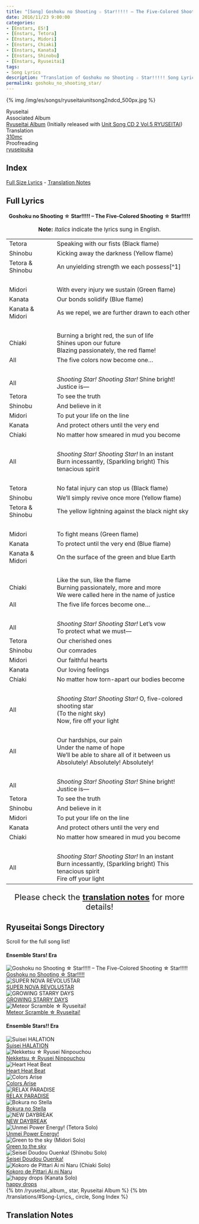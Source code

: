 ```yaml
---
title: "[Song] Goshoku no Shooting ☆ Star!!!!! – The Five-Colored Shooting ☆ Star!!!!!"
date: 2016/11/23 9:00:00
categories:
- [Enstars, ES!]
- [Enstars, Tetora]
- [Enstars, Midori]
- [Enstars, Chiaki]
- [Enstars, Kanata]
- [Enstars, Shinobu]
- [Enstars, Ryuseitai]
tags:
- Song Lyrics
description: "Translation of Goshoku no Shooting ☆ Star!!!!! Song Lyrics by 310mc. Sung by Ryuseitai from the Ryuseitai Album (Initially released with Unit Song CD 2 Vol.5 RYUSEITAI)."
permalink: goshoku_no_shooting_star/
---
```


{% img /img/es/songs/ryuseitaiunitsong2ndcd_500px.jpg %}

<div class="three-wrapper" style="--storyColor:#5ac189;--storyColor-rgb:90,193,137;--storyColor-h:147.4;--storyColor-s:45.4%;--storyColor-l:55.5%;">
    <div class="info-area">
        <div class="info">
            <div class="info-item characters">
                <div class="label">
                    Ryuseitai
                </div>
                <div class="value">
                <a href="/categories/Enstars/Chiaki" character="Chiaki"></a>
                <a href="/categories/Enstars/Kanata" character="Kanata"></a>
                <a href="/categories/Enstars/Tetora" character="Tetora"></a>
								<a href="/categories/Enstars/Midori" character="Midori"></a>
                <a href="/categories/Enstars/Shinobu" character="Shinobu"></a>
                </div>
            </div>
            <div class="info-item one">
                <div class="label">
                    Associated Album
                </div>
                <div class="value">
                    <a href="/ryuseitai_album">Ryuseitai Album</a> (Initially released with <a href="https://ensemble-stars.fandom.com/wiki/Vol.5_%22RYUSEITAI%22_2">Unit Song CD 2 Vol.5 RYUSEITAI</a>)
                </div>
            </div>
            <div class="info-item two">
                <div class="label">
                    Translation
                </div>
                <div class="value">
                    <a href="/about">310mc</a>
                </div>
            </div>
            <div class="info-item three">
                <div class="label">
                   Proofreading
                </div>
                <div class="value">
                    <a href="https://ryuseipuka.notion.site/proofed-by-ryuseipuka-020757643ea94baabea5e7d21f325a8b" target="_blank">ryuseipuka</a>
                </div>
            </div>
        </div>
    </div>
</div>

<!-- more -->

## Index
<!--<p style="font-size:22px;"><a href="#MV-Size">MV Size Lyrics</a> - --><a href="#Full-Lyrics">Full Size Lyrics</a> - <a href="#Translation-Notes">Translation Notes</a></p>

<!--
## MV Size

<h4 style="text-align:center;">Goshoku no Shooting ☆ Star!!!!! – The Five-Colored Shooting ☆ Star!!!!!</h4>

{% img /img/es/songs/songcover/goshokunoshootingstar.jpg %}

<p style="text-align:center;font-size:22px;">Click <a href="LINK" target="_blank">here</a> for the video! Follow along the timestamps written in the translation!</p>

<p style="text-align:center;font-size:15px;"><b>Note:</b> <em>Italics</em> indicate the lyrics sung in English.</p>

<p style="text-align:center;font-size:22px;">Please check the <a href="#Translation-Notes"><b>translation notes</b></a> for more details!</p>

<p style="text-align:center;font-size:22px;">These lyrics are for the <b>MV</b>. Please look below for the <b>full lyrics!</b></p>
-->

## Full Lyrics

<h4 style="text-align:center;">Goshoku no Shooting ☆ Star!!!!! – The Five-Colored Shooting ☆ Star!!!!!</h4>

<p style="text-align:center;font-size:15px;"><b>Note:</b> <em>Italics</em> indicate the lyrics sung in English.</p>

<table class="lyrics">
  <tr>
    <td class="name"><span class="tetora">Tetora</span></td>
    <td>Speaking with our fists (Black flame)</td>
  </tr>
  <tr>
    <td class="name"><span class="shinobu">Shinobu</span></td>
    <td>Kicking away the darkness (Yellow flame)</td>
  </tr>
  <tr>
    <td class="name"><span class="tetora">Tetora</span> & <span class="shinobu">Shinobu</span></td>
    <td>An unyielding strength we each possess[^1]</td>
  </tr>
  <tr>
    <td><br></td>
    <td><br></td>
  </tr>
  <tr>
    <td class="name"><span class="midori">Midori</span></td>
    <td>With every injury we sustain (Green flame)</td>
  </tr>
  <tr>
    <td class="name"><span class="kanata">Kanata</span></td>
    <td>Our bonds solidify (Blue flame)</td>
  </tr>
  <tr>
    <td class="name"><span class="kanata">Kanata</span> & <span class="midori">Midori</span></td>
    <td>As we repel, we are further drawn to each other</td>
  </tr>
  <tr>
    <td><br></td>
    <td><br></td>
  </tr>
  <tr>
    <td class="name"><span class="chiaki">Chiaki</span></td>
    <td>
    Burning a bright red, the sun of life
    <br>
    Shines upon our future
    <br>
    Blazing passionately, the red flame!
    </td>
  </tr>
  <tr>
    <td class="name"><span class="all">All</span></td>
    <td>The five colors now become one…</td>
  </tr>
  <tr>
    <td><br></td>
    <td><br></td>
  </tr>
  <tr>
    <td class="name"><span class="all">All</span></td>
    <td>
    <em>Shooting Star! Shooting Star!</em> Shine bright!
    <br>
    Justice is—
    </td>
  </tr>
  <tr>
    <td class="name"><span class="tetora">Tetora</span></td>
    <td>To see the truth</td>
  </tr>
  <tr>
    <td class="name"><span class="shinobu">Shinobu</span></td>
    <td>And believe in it</td>
  </tr>
  <tr>
    <td class="name"><span class="midori">Midori</span></td>
    <td>To put your life on the line</td>
  </tr>
  <tr>
    <td class="name"><span class="kanata">Kanata</span></td>
    <td>And protect others until the very end</td>
  </tr>
  <tr>
    <td class="name"><span class="chiaki">Chiaki</span></td>
    <td>No matter how smeared in mud you become</td>
  </tr>
  <tr>
    <td><br></td>
    <td><br></td>
  </tr>
  <tr>
    <td class="name"><span class="all">All</span></td>
    <td>
    <em>Shooting Star! Shooting Star!</em> In an instant
    <br>
    Burn incessantly, (Sparkling bright) This tenacious spirit
    </td>
  </tr>
  <tr>
    <td><br></td>
    <td><br></td>
  </tr>
  <tr>
    <td class="name"><span class="tetora">Tetora</span></td>
    <td>No fatal injury can stop us (Black flame)</td>
  </tr>
  <tr>
    <td class="name"><span class="shinobu">Shinobu</span></td>
    <td>We’ll simply revive once more (Yellow flame)</td>
  </tr>
  <tr>
    <td class="name"><span class="tetora">Tetora</span> & <span class="shinobu">Shinobu</span></td>
    <td>The yellow lightning against the black night sky</td>
  </tr>
  <tr>
    <td><br></td>
    <td><br></td>
  </tr>
  <tr>
    <td class="name"><span class="midori">Midori</span></td>
    <td>To fight means (Green flame)</td>
  </tr>
  <tr>
    <td class="name"><span class="kanata">Kanata</span></td>
    <td>To protect until the very end (Blue flame)</td>
  </tr>
  <tr>
    <td class="name"><span class="kanata">Kanata</span> & <span class="midori">Midori</span></td>
    <td>On the surface of the green and blue Earth</td>
  </tr>
  <tr>
    <td><br></td>
    <td><br></td>
  </tr>
  <tr>
    <td class="name"><span class="chiaki">Chiaki</span></td>
    <td>
    Like the sun, like the flame
    <br>
    Burning passionately, more and more
    <br>
    We were called here in the name of justice
    </td>
  </tr>
  <tr>
    <td class="name"><span class="all">All</span></td>
    <td>The five life forces become one…</td>
  </tr>
  <tr>
    <td><br></td>
    <td><br></td>
  </tr>
  <tr>
    <td class="name"><span class="all">All</span></td>
    <td>
    <em>Shooting Star! Shooting Star!</em> Let’s vow
    <br>
    To protect what we must—
    </td>
  </tr>
  <tr>
    <td class="name"><span class="tetora">Tetora</span></td>
    <td>Our cherished ones</td>
  </tr>
  <tr>
    <td class="name"><span class="shinobu">Shinobu</span></td>
    <td>Our comrades</td>
  </tr>
  <tr>
    <td class="name"><span class="midori">Midori</span></td>
    <td>Our faithful hearts</td>
  </tr>
  <tr>
    <td class="name"><span class="kanata">Kanata</span></td>
    <td>Our loving feelings</td>
  </tr>
  <tr>
    <td class="name"><span class="chiaki">Chiaki</span></td>
    <td>No matter how torn-apart our bodies become</td>
  </tr>
  <tr>
    <td><br></td>
    <td><br></td>
  </tr>
  <tr>
    <td class="name"><span class="all">All</span></td>
    <td>
    <em>Shooting Star! Shooting Star!</em> O, five-colored shooting star
    <br>
    (To the night sky)
    <br>
    Now, fire off your light
    </td>
  </tr>
  <tr>
    <td><br></td>
    <td><br></td>
  </tr>
  <tr>
    <td class="name"><span class="all">All</span></td>
    <td>
    Our hardships, our pain
    <br>
    Under the name of hope
    <br>
    We’ll be able to share all of it between us
    <br>
    Absolutely! Absolutely! Absolutely!
    </td>
  </tr>
  <tr>
    <td><br></td>
    <td><br></td>
  </tr>
  <tr>
    <td class="name"><span class="all">All</span></td>
    <td>
    <em>Shooting Star! Shooting Star!</em> Shine bright!
    <br>
    Justice is—
    </td>
  </tr>
  <tr>
    <td class="name"><span class="tetora">Tetora</span></td>
    <td>To see the truth</td>
  </tr>
  <tr>
    <td class="name"><span class="shinobu">Shinobu</span></td>
    <td>And believe in it</td>
  </tr>
  <tr>
    <td class="name"><span class="midori">Midori</span></td>
    <td>To put your life on the line</td>
  </tr>
  <tr>
    <td class="name"><span class="kanata">Kanata</span></td>
    <td>And protect others until the very end</td>
  </tr>
  <tr>
    <td class="name"><span class="chiaki">Chiaki</span></td>
    <td>No matter how smeared in mud you become</td>
  </tr>
  <tr>
    <td><br></td>
    <td><br></td>
  </tr>
  <tr>
    <td class="name"><span class="all">All</span></td>
    <td>
    <em>Shooting Star! Shooting Star!</em> In an instant
    <br>
    Burn incessantly, (Sparkling bright) This tenacious spirit
    <br>
    Fire off your light
    </td>
  </tr>
</table>

<p style="text-align:center;font-size:22px;">Please check the <a href="#Translation-Notes"><b>translation notes</b></a> for more details!</p>

## Ryuseitai Songs Directory

<article class="storybox">
  <div class="storytext">Scroll for the full song list!</div>
  <h4 class="storyheader">Ensemble Stars! Era</h4>
  <div class="stories">
      <div class="story">
          <div class="thumbimage">
              <img
                  src="/img/es/songs/ryuseitaiunitsong2ndcd_300px.jpg"
                  alt="Goshoku no Shooting ☆ Star!!!!! – The Five-Colored Shooting ☆ Star!!!!!"
              />
          </div>
          <a href="/goshoku_no_shooting_star" class="storyName" target="_blank">
              <span>Goshoku no Shooting ☆ Star!!!!!</span>
              <span class="read"></span>
          </a>
      </div>
      <div class="story">
          <div class="thumbimage">
              <img
                  src="/img/es/songs/ryuseitaiunitsong3rdcd_300px.jpg"
                  alt="SUPER NOVA REVOLU5TAR"
              />
          </div>
          <a href="/SUPER_NOVA_REVOLU5TAR" class="storyName" target="_blank">
              <span>SUPER NOVA REVOLU5TAR</span>
              <span class="read"></span>
          </a>
      </div>
      <div class="story">
          <div class="thumbimage">
              <img
                  src="/img/es/songs/ryuseitaiunitsong3rdcd_300px.jpg"
                  alt="GROWING STARRY DAYS"
              />
          </div>
          <a href="/GROWING_STARRY_DAYS" class="storyName" target="_blank">
              <span>GROWING STARRY DAYS</span>
              <span class="read"></span>
          </a>
      </div>
      <div class="story">
          <div class="thumbimage">
              <img
                  src="/img/es/songs/ryuseitaiswitchanimeed.jpg"
                  alt="Meteor Scramble ☆ Ryuseitai!"
              />
          </div>
          <a href="/meteor_scramble_ryuseitai" class="storyName" target="_blank">
              <span>Meteor Scramble ☆ Ryuseitai!</span>
              <span class="read"></span>
          </a>
      </div>
  </div>
  <h4 class="storyheader">Ensemble Stars!! Era</h4>
  <div class="stories">
    <div class="story">
        <div class="thumbimage">
            <img
                src="/img/es/songs/suiseihalation_300px.jpg"
                alt="Suisei HALATION"
            />
        </div>
        <a href="/suisei_HALATION" class="storyName" target="_blank">
            <span>Suisei HALATION</span>
            <span class="read"></span>
        </a>
    </div>
    <div class="story">
        <div class="thumbimage">
            <img
                src="/img/es/songs/nekketsuryuseininpouchou_300px.jpg"
                alt="Nekketsu ☆ Ryusei Ninpouchou"
            />
        </div>
        <a href="/nekketsu_ryusei_ninpouchou" class="storyName" target="_blank">
            <span>Nekketsu ☆ Ryusei Ninpouchou</span>
            <span class="read"></span>
        </a>
    </div>
    <div class="story">
        <div class="thumbimage">
            <img
                src="/img/es/songs/heartheatbeat_300px.jpg"
                alt="Heart Heat Beat"
            />
        </div>
        <a href="/heart_heat_beat" class="storyName" target="_blank">
            <span>Heart Heat Beat</span>
            <span class="read"></span>
        </a>
    </div>
    <div class="story">
        <div class="thumbimage">
            <img
                src="/img/es/songs/colorsarise_300px.jpg"
                alt="Colors Arise"
            />
        </div>
        <a href="/colors_arise" class="storyName" target="_blank">
            <span>Colors Arise</span>
            <span class="read"></span>
        </a>
    </div>
    <div class="story">
        <div class="thumbimage">
            <img
                src="/img/es/songs/relaxparadise_300px.jpg"
                alt="RELAX PARADISE"
            />
        </div>
        <a href="/RELAX_PARADISE" class="storyName" target="_blank">
            <span>RELAX PARADISE</span>
            <span class="read"></span>
        </a>
    </div>
    <div class="story">
        <div class="thumbimage">
            <img
                src="/img/es/songs/bokuranostella_300px.jpg"
                alt="Bokura no Stella"
            />
        </div>
        <a href="/bokura_no_stella" class="storyName" target="_blank">
            <span>Bokura no Stella</span>
            <span class="read"></span>
        </a>
    </div>
    <div class="story">
        <div class="thumbimage">
            <img
                src="/img/es/ryuseitaialbumtrip/ryuseitaialbumtrip_300px.jpg"
                alt="NEW DAYBREAK"
            />
        </div>
        <a href="/NEW_DAYBREAK" class="storyName" target="_blank">
            <span>NEW DAYBREAK</span>
            <span class="read"></span>
        </a>
    </div>
    <div class="story">
        <div class="thumbimage">
            <img
                src="/img/es/ryuseitaialbumtrip/tetorasolo_300px.jpg"
                alt="Unmei Power Energy! (Tetora Solo)"
            />
        </div>
        <a href="/unmei_power_energy" class="storyName" target="_blank">
            <span>Unmei Power Energy!</span>
            <span class="read"></span>
        </a>
    </div>
    <div class="story">
        <div class="thumbimage">
            <img
                src="/img/es/ryuseitaialbumtrip/midorisolo_300px.jpg"
                alt="Green to the sky (Midori Solo)"
            />
        </div>
        <a href="/green_to_the_sky" class="storyName" target="_blank">
            <span>Green to the sky</span>
            <span class="read"></span>
        </a>
    </div>
    <div class="story">
        <div class="thumbimage">
            <img
                src="/img/es/ryuseitaialbumtrip/shinobusolo_300px.jpg"
                alt="Seisei Doudou Ouenka! (Shinobu Solo)"
            />
        </div>
        <a href="/seisei_doudou_ouenka" class="storyName" target="_blank">
            <span>Seisei Doudou Ouenka!</span>
            <span class="read"></span>
        </a>
    </div>
    <div class="story">
        <div class="thumbimage">
            <img
                src="/img/es/ryuseitaialbumtrip/chiakisolo_300px.jpg"
                alt="Kokoro de Pittari Ai ni Naru (Chiaki Solo)"
            />
        </div>
        <a href="/kokoro_de_pittari_ai_ni_naru" class="storyName" target="_blank">
            <span>Kokoro de Pittari Ai ni Naru</span>
            <span class="read"></span>
        </a>
    </div>
    <div class="story">
        <div class="thumbimage">
            <img
                src="/img/es/ryuseitaialbumtrip/kanatasolo_300px.jpg"
                alt="happy drops (Kanata Solo)"
            />
        </div>
        <a href="/happy_drops" class="storyName" target="_blank">
            <span>happy drops</span>
            <span class="read"></span>
        </a>
    </div>
  </div>
</article>

<div toc>
{% btn /ryuseitai_album,, star, Ryuseitai Album %}
{% btn /translations/#Song-Lyrics,, circle, Song Index %}
</div>

## Translation Notes 

[^1]: “Unyielding” is a word sometimes found in Ryuseitai’s stories and songs. In Japanese, it’s <em>yuzurenai</em>, though sung as <em>yuzurenu</em> in this song. It can also be found in the song <a href="/colors_arise" target="_blank">Colors Arise</a> (Something precious they refuse to yield), or in future Ryuseitai stories like the prologue of <a href="/stella_maris/prologue" target="_blank">Stella Maris</a> (Note: This story is set in !! Era).